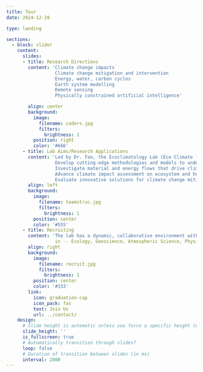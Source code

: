 ```yaml
---
title: Tour
date: 2024-12-28

type: landing

sections:
  - block: slider
    content:
      slides:
      - title: Research Directions
        content: 'Climate change impacts
                  Climate change mitigation and intervention 
                  Energy, water, carbon cycles
                  Earth system modelling
                  Remote sensing
                  Physically constrained artificial intelligence'

        align: center
        background:
          image:
            filename: coders.jpg
            filters:
              brightness: 1
          position: right
          color: '#666'
      - title: Lab Aims/Research Applications
        content: 'Led by Dr. Fan, the Ecoclimatology Lab (Eco Climate for short) is at the forefront of climate and ecosystem research. The lab’s mission is to:
                  Develop cutting-edge methodologies and models to understand land-atmosphere interactions
                  Investigate material and energy flows that drive climate and ecosystem dynamics
                  Advance climate impact assessment on ecosystem and human health
                  Evaluate innovative solutions for climate change mitigation, including natural or technology-based solutions'
        align: left
        background:
          image:
            filename: teamstruc.jpg
            filters:
              brightness: 1
          position: center
          color: '#555'
      - title: Recruiting
        content: 'The lab has a dynamic, collaborative environment with 15 researchers from four nations. It is seeking passionate Master's and PhD candidates with backgrounds 
                  in -- Ecology, Geoscience, Atmospheric Science, Physics, Mathematics, Computer Science. Ideal candidates will be self-motivated and eager to contribute to groundbreaking climate research'
        align: right
        background:
          image:
            filename: recruit.jpg
            filters:
              brightness: 1
          position: center
          color: '#333'
        link:
          icon: graduation-cap
          icon_pack: fas
          text: Join Us
          url: ../contact/
    design:
      # Slide height is automatic unless you force a specific height (e.g. '400px')
      slide_height: ''
      is_fullscreen: true
      # Automatically transition through slides?
      loop: false
      # Duration of transition between slides (in ms)
      interval: 2000
---
```

